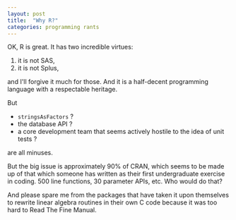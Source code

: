 ```yaml
---
layout: post
title:  "Why R?"
categories: programming rants
---
```


OK, R is great.  It has two incredible virtues:

1. it is not SAS,
2. it is not Splus,

and I'll forgive it much for those.  And it is a half-decent programming
language with a respectable heritage.

But

- `stringsAsFactors` ?
- the database API ?
- a core development team that seems actively hostile to the idea of unit tests ?

are all minuses.

But the big issue is approximately 90% of CRAN, which seems to be made
up of that which someone has written as their first undergraduate
exercise in coding.  500 line functions, 30 parameter APIs, etc.  Who
would do that?

And please spare me from the packages that have taken it upon
themselves to rewrite linear algebra routines in their own C code
because it was too hard to Read The Fine Manual.
